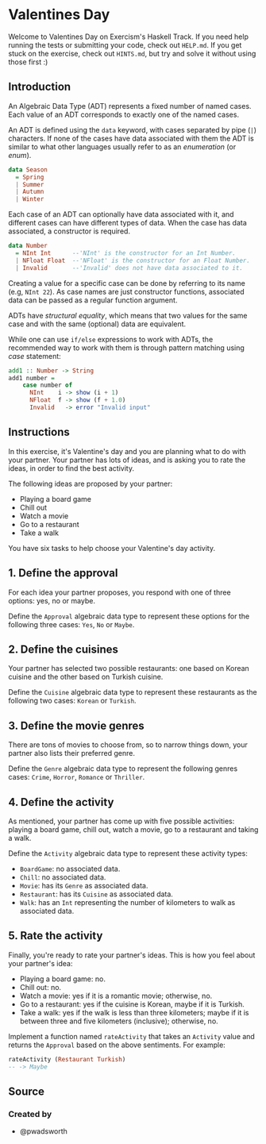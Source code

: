 # Valentines Day

Welcome to Valentines Day on Exercism's Haskell Track.
If you need help running the tests or submitting your code, check out `HELP.md`.
If you get stuck on the exercise, check out `HINTS.md`, but try and solve it without using those first :)

## Introduction

An Algebraic Data Type (ADT) represents a fixed number of named cases.
Each value of an ADT corresponds to exactly one of the named cases.

An ADT is defined using the `data` keyword, with cases separated by pipe (`|`) characters.
If none of the cases have data associated with them the ADT is similar to what other languages usually refer to as an _enumeration_ (or _enum_).

```haskell
data Season
  = Spring
  | Summer
  | Autumn
  | Winter
```

Each case of an ADT can optionally have data associated with it, and different cases can have different types of data.
When the case has data associated, a constructor is required.

```haskell
data Number
  = NInt Int      --'NInt' is the constructor for an Int Number.
  | NFloat Float  --'NFloat' is the constructor for an Float Number.
  | Invalid       --'Invalid' does not have data associated to it.
```

Creating a value for a specific case can be done by referring to its name (e.g, `NInt 22`).
As case names are just constructor functions, associated data can be passed as a regular function argument.

ADTs have _structural equality_, which means that two values for the same case and with the same (optional) data are equivalent.

While one can use `if/else` expressions to work with ADTs, the recommended way to work with them is through pattern matching using _case_ statement:

```haskell
add1 :: Number -> String
add1 number =
    case number of
      NInt    i -> show (i + 1)
      NFloat  f -> show (f + 1.0)
      Invalid   -> error "Invalid input"
```

## Instructions

In this exercise, it's Valentine's day and you are planning what to do with your partner.
Your partner has lots of ideas, and is asking you to rate the ideas, in order to find the best activity.

The following ideas are proposed by your partner:

- Playing a board game
- Chill out
- Watch a movie
- Go to a restaurant
- Take a walk

You have six tasks to help choose your Valentine's day activity.

## 1. Define the approval

For each idea your partner proposes, you respond with one of three options: yes, no or maybe.

Define the `Approval` algebraic data type to represent these options for the following three cases: `Yes`, `No` or `Maybe`.

## 2. Define the cuisines

Your partner has selected two possible restaurants: one based on Korean cuisine and the other based on Turkish cuisine.

Define the `Cuisine` algebraic data type to represent these restaurants as the following two cases: `Korean` or `Turkish`.

## 3. Define the movie genres

There are tons of movies to choose from, so to narrow things down, your partner also lists their preferred genre.

Define the `Genre` algebraic data type to represent the following genres cases: `Crime`, `Horror`, `Romance` or `Thriller`.

## 4. Define the activity

As mentioned, your partner has come up with five possible activities: playing a board game, chill out, watch a movie, go to a restaurant and taking a walk.

Define the `Activity` algebraic data type to represent these activity types:

- `BoardGame`: no associated data.
- `Chill`: no associated data.
- `Movie`: has its `Genre` as associated data.
- `Restaurant`: has its `Cuisine` as associated data.
- `Walk`: has an `Int` representing the number of kilometers to walk as associated data.

## 5. Rate the activity

Finally, you're ready to rate your partner's ideas.
This is how you feel about your partner's idea:

- Playing a board game: no.
- Chill out: no.
- Watch a movie: yes if it is a romantic movie; otherwise, no.
- Go to a restaurant: yes if the cuisine is Korean, maybe if it is Turkish.
- Take a walk: yes if the walk is less than three kilometers; maybe if it is between three and five kilometers (inclusive); otherwise, no.

Implement a function named `rateActivity` that takes an `Activity` value and returns the `Approval` based on the above sentiments.
For example:

```haskell
rateActivity (Restaurant Turkish)
-- -> Maybe
```

## Source

### Created by

- @pwadsworth